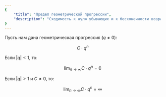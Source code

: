 ```yaml
---
{
    "title": "Предел геометрической прогрессии",
    "description": "Сходимость к нулю убывающих и к бесконечности возрастающих геометрических прогрессий."
}
---
```


Пусть нам дана геометрическая прогрессия ($q \neq 0$):

$$ C\cdot q^{n} $$

Если $|q| < 1$, то:

$$ \lim_{n\to\infty} C\cdot q^{n} = 0 $$

Если $|q| > 1$ и $C\neq 0$, то:

$$ \lim_{n\to\infty} C\cdot q^{n} = \infty $$